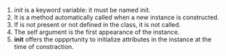 1. _init_ is a keyword variable: it must be named init.
2. It is a method automatically called when a new instance is constructed.
3. If is not present or not defined in the class, it is not called.
4. The self argument is the first appearance of the instance.
5. __init__ offers the oppprtunity to initialize attributes in the instance 
	at the time of constraction.
